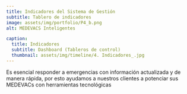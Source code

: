 ```yaml
---
title: Indicadores del Sistema de Gestión
subtitle: Tablero de indicadores
image: assets/img/portfolio/P4_b.png
alt: MEDEVACS Inteligentes 

caption:
  title: Indicadores 
  subtitle: Dashboard (Tableros de control)
  thumbnail: assets/img/timeline/4. Indicadores_.jpg
---
```

Es esencial responder a emergencias con información actualizada y de manera rápida, por esto ayudamos a nuestros clientes a potenciar sus MEDEVACs con herramientas tecnológicas
